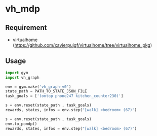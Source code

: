 # vh_mdp

## Requirement
- virtualhome (https://github.com/xavierpuigf/virtualhome/tree/virtualhome_pkg)
## Usage
```python
import gym
import vh_graph

env = gym.make('vh_graph-v0')
state_path = PATH_TO_STATE_JSON_FILE
task_goals = ['(ontop phone247 kitchen_counter230)']

s = env.reset(state_path , task_goals)
rewards, states, infos = env.step("[walk] <bedroom> (67)")

s = env.reset(state_path , task_goals)
env.to_pomdp()
rewards, states, infos = env.step("[walk] <bedroom> (67)")
```
